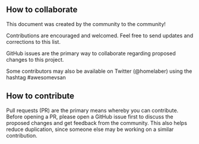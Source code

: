 ## How to collaborate

This document was created by the community to the community!

Contributions are encouraged and welcomed. Feel free to send updates and corrections to this list.

GitHub issues are the primary way to collaborate regarding proposed changes to this project.

Some contributors may also be available on Twitter (@homelaber) using the hashtag #awesomevsan

## How to contribute

Pull requests (PR) are the primary means whereby you can contribute. Before opening a PR, please open a GitHub issue first to discuss the proposed changes and get feedback from the community. This also helps reduce duplication, since someone else may be working on a similar contribution.

